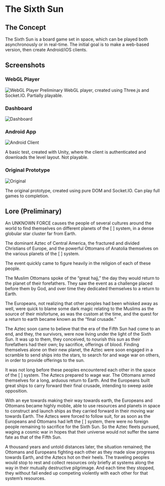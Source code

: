 # The Sixth Sun

## The Concept

The Sixth Sun is a board game set in space, which can be played both asynchronously or in real-time. The initial goal is to make a web-based version, then create Android/iOS clients.

## Screenshots

### WebGL Player
![WebGL Player](http://www.varunramesh.net/images/screenshots/webglplayer.png)
Preliminary WebGL player, created using Three.js and Socket.IO. Partially playable.

### Dashboard
![Dashboard](http://i.imgur.com/HkPzmW3.png)

### Android App
![Android Client](http://www.varunramesh.net/images/screenshots/androidclient.png)

A basic test, created with Unity, where the client is authenticated and downloads the level layout. Not playable.

### Original Prototype
![Original](http://www.varunramesh.net/images/screenshots/htmlplayer.png)

The original prototype, created using pure DOM and Socket.IO. Can play full games to completion.

## Lore (Preliminary)

An UNKNOWN FORCE causes the people of several cultures around the world to find themselves on different planets of the [ ] system, in a dense globular star cluster far from Earth.

The dominant Aztec of Central America, the fractured and divided Christians of Europe, and the powerful Ottomans of Anatolia themselves on the various planets of the [ ] system.

The event quickly came to figure heavily in the religion of each of these people.

The Muslim Ottomans spoke of the “great hajj,” the day they would return to the planet of their forefathers. They saw the event as a challenge placed before them by God, and over time they dedicated themselves to a return to Earth.

The Europeans, not realizing that other peoples had been whisked away as well, were quick to blame some dark magic relating to the Muslims as the source of their misfortune, as was the custom at the time, and the quest for a return to earth became known as the “final crusade.”

The Aztec soon came to believe that the era of the Fifth Sun had come to an end, and they, the survivors, were now living under the light of the Sixth Sun. It was up to them, they conceived, to nourish this sun as their forefathers had their own; by sacrifice, offerings of blood. Finding themselves alone on their new planet, the Aztec were soon engaged in a scramble to send ships into the stars, to search for and wage war on others, in order to provide offerings to the sun.

It was not long before these peoples encountered each other in the space of the [   ] system. The Aztecs prepared to wage war. The Ottomans armed themselves for a long, arduous return to Earth. And the Europeans built great ships to carry forward their final crusade, intending to sweep aside opposition.

With an eye towards making their way towards earth, the Europeans and Ottomans became highly mobile, able to use resources and planets in space to construct and launch ships as they carried forward in their moving war towards Earth. The Aztecs were forced to follow suit, for as soon as the Europeans and Ottomans had left the [   ] system, there were no foreign people remaining to sacrifice for the Sixth Sun. So the Aztec fleets pursued, waging a cosmic war in hopes that their universe would not suffer the same fate as that of the Fifth Sun.

A thousand years and untold distances later, the situation remained; the Ottomans and Europeans fighting each other as they made slow progress towards Earth, and the Aztecs hot on their heels. The traveling peoples would stop to rest and collect resources only briefly at systems along the way in their mutually destructive pilgrimage. And each time they stopped, they without fail ended up competing violently with each other for that system’s resources.